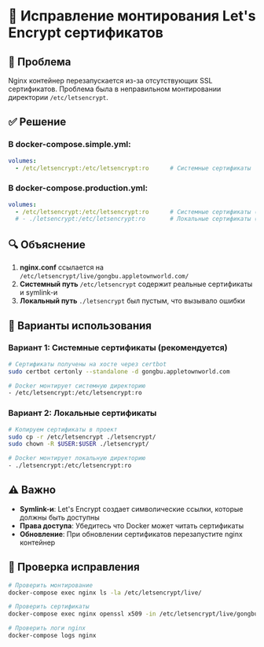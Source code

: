 # 🔧 Исправление монтирования Let's Encrypt сертификатов

## 🚨 Проблема
Nginx контейнер перезапускается из-за отсутствующих SSL сертификатов. Проблема была в неправильном монтировании директории `/etc/letsencrypt`.

## ✅ Решение

### **В docker-compose.simple.yml:**
```yaml
volumes:
  - /etc/letsencrypt:/etc/letsencrypt:ro      # Системные сертификаты
```

### **В docker-compose.production.yml:**
```yaml
volumes:
  - /etc/letsencrypt:/etc/letsencrypt:ro      # Системные сертификаты (рекомендуется)
  # - ./letsencrypt:/etc/letsencrypt:ro       # Локальные сертификаты (если скопированы)
```

## 🔍 Объяснение

1. **nginx.conf** ссылается на `/etc/letsencrypt/live/gongbu.appletownworld.com/`
2. **Системный путь** `/etc/letsencrypt` содержит реальные сертификаты и symlink-и
3. **Локальный путь** `./letsencrypt` был пустым, что вызывало ошибки

## 🚀 Варианты использования

### **Вариант 1: Системные сертификаты (рекомендуется)**
```bash
# Сертификаты получены на хосте через certbot
sudo certbot certonly --standalone -d gongbu.appletownworld.com

# Docker монтирует системную директорию
- /etc/letsencrypt:/etc/letsencrypt:ro
```

### **Вариант 2: Локальные сертификаты**
```bash
# Копируем сертификаты в проект
sudo cp -r /etc/letsencrypt ./letsencrypt/
sudo chown -R $USER:$USER ./letsencrypt/

# Docker монтирует локальную директорию
- ./letsencrypt:/etc/letsencrypt:ro
```

## ⚠️ Важно

- **Symlink-и**: Let's Encrypt создает символические ссылки, которые должны быть доступны
- **Права доступа**: Убедитесь что Docker может читать сертификаты
- **Обновление**: При обновлении сертификатов перезапустите nginx контейнер

## 🔄 Проверка исправления

```bash
# Проверить монтирование
docker-compose exec nginx ls -la /etc/letsencrypt/live/

# Проверить сертификаты
docker-compose exec nginx openssl x509 -in /etc/letsencrypt/live/gongbu.appletownworld.com/fullchain.pem -text -noout

# Проверить логи nginx
docker-compose logs nginx
```

